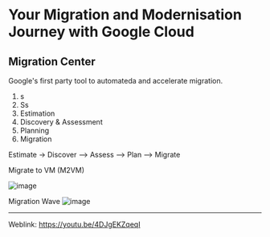 # Your Migration and Modernisation Journey with Google Cloud 

## Migration Center
Google's first party tool to automateda and accelerate migration.
1. s
2. Ss
3. Estimation
4. Discovery & Assessment
5. Planning
6. Migration

Estimate -> Discover --> Assess --> Plan --> Migrate

Migrate to VM (M2VM)

![image](https://github.com/user-attachments/assets/e16b60fb-431e-4add-b094-46e94b0bcad4)

Migration Wave
![image](https://github.com/user-attachments/assets/e9fc8baf-bfa8-4d70-af4c-814378c19567)



---
Weblink: https://youtu.be/4DJgEKZqeqI

